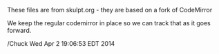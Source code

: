 These files are from skulpt.org - they are based on a fork of CodeMirror

We keep the regular codemirror in place so we can track that as it goes
forward.

/Chuck
Wed Apr  2 19:06:53 EDT 2014


